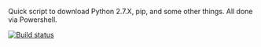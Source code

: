 Quick script to download Python 2.7.X, pip, and some other things. All done via Powershell.

[![Build status](https://ci.appveyor.com/api/projects/status/o757m361t2o8kxhn?svg=true)](https://ci.appveyor.com/project/csm10495/pynpipinst)